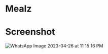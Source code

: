 # Mealz
# Screenshot
![WhatsApp Image 2023-04-26 at 11 15 16 PM](https://user-images.githubusercontent.com/124710627/234731624-851ff4a3-8fa7-435e-8c1e-d583d72c8758.jpeg)
